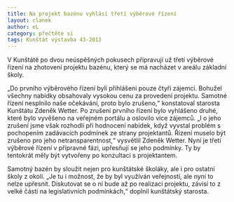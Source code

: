 ```yaml
---
title: Na projekt bazénu vyhlásí třetí výběrové řízení
layout: clanek
author: eL
category: přečtěte si
tags: Kunštát výstavba 43-2013
---
```


V Kunštátě po dvou neúspěšných pokusech připravují už třetí výběrové řízení na zhotovení projektu bazénu, který se má nacházet v areálu základní školy.

„Do prvního výběrového řízení byli přihlášeni pouze čtyři zájemci. Bohužel všechny nabídky obsahovaly vysokou cenu za provedení projektu. Samotné řízení nesplnilo naše očekávání, proto bylo zrušeno,“ konstatoval starosta Kunštátu Zdeněk Wetter. Po zrušení prvního řízení bylo vyhlášeno druhé, které bylo vyvěšeno na veřejném portálu a oslovilo více zájemců. „I o jeho zrušení jsme však rozhodli při hodnocení nabídek, když vyvstal problém s pochopením zadávacích podmínek ze strany projektantů. Řízení muselo být zrušeno pro jeho netransparentnost,“ vysvětlil Zdeněk Wetter. Nyní je třetí výběrové řízení v přípravné fázi, upřesňují se jeho podmínky. Ty by tentokrát měly být vytvořeny po konzultaci s projektantem. 

Samotný bazén by sloužit nejen pro kunštátské školáky, ale i pro ostatní školy z okolí. „Je tu i možnost, že by byl využíván veřejností, ale nyní to nelze upřesnit. Diskutovat se o ní bude až po realizaci projektu, závisí to z velké části na legislativních podmínkách,“ doplnil kunštátský starosta.